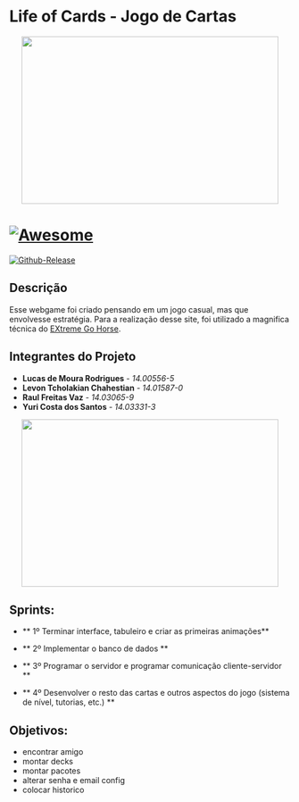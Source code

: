 # Life of Cards - Jogo de Cartas #

<p align="center">
  <img width="460" height="300" src="https://s3.amazonaws.com/galapagosproduction/system/ckeditor_assets/pictures/175/content_original_jogo-senhor-dos-aneis-card-game_cartas.png">
</p>

# [![Awesome](https://cdn.rawgit.com/sindresorhus/awesome/d7305f38d29fed78fa85652e3a63e154dd8e8829/media/badge.svg)](https://github.com/Tiagoeem/embarcados-Diurno/tree/LucasRodrigues_14005565/awesome)

[![Github-Release](https://img.shields.io/github/release/filoe/cscore.svg)](https://github.com/Tiagoeem/embarcados-Diurno/tree/LucasRodrigues_14005565/releases)

## Descrição

Esse webgame foi criado pensando em um jogo casual, mas que envolvesse estratégia. Para a realização desse site, foi utilizado a magnifica técnica do [EXtreme Go Horse](http://sou.gohorseprocess.com.br/). 

## Integrantes do Projeto
* **Lucas de Moura Rodrigues** - *14.00556-5*
* **Levon Tcholakian Chahestian** - *14.01587-0*
* **Raul Freitas Vaz** - *14.03065-9*
* **Yuri Costa dos Santos** - *14.03331-3*

<p align="center">
  <img width="460" height="300" src="https://cdn-images-1.medium.com/max/800/1*pAiFtxYHdjg4-HP6e46wZA.gif">
</p>


## Sprints:

* ** 1º Terminar interface, tabuleiro e criar as primeiras animações**

* ** 2º Implementar o banco de dados **

* ** 3º Programar o servidor e programar comunicação cliente-servidor **

* ** 4º Desenvolver o resto das cartas e outros aspectos do jogo (sistema de nível, tutorias, etc.) **

## Objetivos:
* encontrar amigo
* montar decks
* montar pacotes
* alterar senha e email config
* colocar historico
